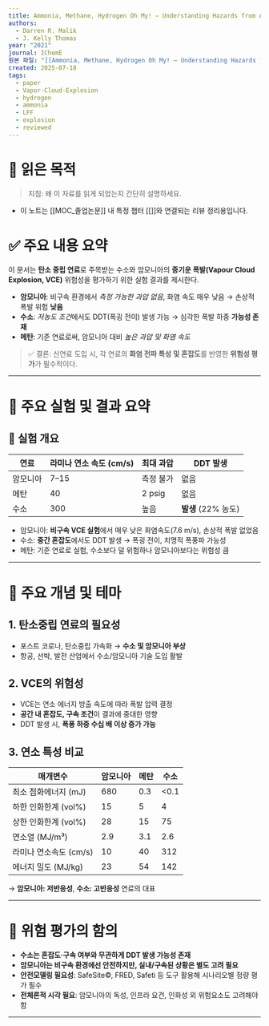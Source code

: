 ```yaml
---
title: Ammonia, Methane, Hydrogen Oh My! – Understanding Hazards from Alternative Power to Gas Options
authors:
  - Darren R. Malik
  - J. Kelly Thomas
year: "2021"
journal: IChemE
원본 파일: "[[Ammonia, Methane, Hydrogen Oh My! – Understanding Hazards from Alternative Power to Gas Options.pdf]]"
created: 2025-07-18
tags:
  - paper
  - Vapor-Cloud-Explosion
  - hydrogen
  - ammonia
  - LFF
  - explosion
  - reviewed
---
```

# 🎯 읽은 목적  
> 지침: 왜 이 자료를 읽게 되었는지 간단히 설명하세요.

- 이 노트는 [[MOC_졸업논문]] 내 특정 챕터 [[]]와 연결되는 리뷰 정리용입니다.  


# ✅ 주요 내용 요약

이 문서는 **탄소 중립 연료**로 주목받는 수소와 암모니아의 **증기운 폭발(Vapour Cloud Explosion, VCE)** 위험성을 평가하기 위한 실험 결과를 제시한다.  

- **암모니아**: 비구속 환경에서 *측정 가능한 과압 없음*, 화염 속도 매우 낮음 → 손상적 폭발 위험 **낮음**
- **수소**: *저농도 조건*에서도 DDT(폭굉 전이) 발생 가능 → 심각한 폭발 하중 **가능성 존재**
- **메탄**: 기준 연료로써, 암모니아 대비 *높은 과압 및 화염 속도*

> ✅ 결론: 신연료 도입 시, 각 연료의 **화염 전파 특성 및 혼잡도**를 반영한 **위험성 평가**가 필수적이다.

---

# 🔎 주요 실험 및 결과 요약

## 🧪 실험 개요

| 연료 | 라미나 연소 속도 (cm/s) | 최대 과압 | DDT 발생 |
|------|------------------------|-----------|-----------|
| 암모니아 | 7–15                 | 측정 불가 | 없음      |
| 메탄   | 40                   | 2 psig    | 없음      |
| 수소   | 300                  | 높음      | **발생** (22% 농도) |

- 암모니아: **비구속 VCE 실험**에서 매우 낮은 화염속도(7.6 m/s), 손상적 폭발 없었음
- 수소: **중간 혼잡도**에서도 DDT 발생 → 폭굉 전이, 치명적 폭풍파 가능성
- 메탄: 기준 연료로 실험, 수소보다 덜 위험하나 암모니아보다는 위험성 큼

---

# 🧠 주요 개념 및 테마

## 1. 탄소중립 연료의 필요성
- 포스트 코로나, 탄소중립 가속화 → **수소 및 암모니아 부상**
- 항공, 선박, 발전 산업에서 수소/암모니아 기술 도입 활발

## 2. VCE의 위험성
- VCE는 연소 에너지 방출 속도에 따라 폭발 압력 결정
- **공간 내 혼잡도, 구속 조건**이 결과에 중대한 영향
- DDT 발생 시, **폭풍 하중 수십 배 이상 증가 가능**

## 3. 연소 특성 비교

| 매개변수 | 암모니아 | 메탄 | 수소 |
|----------|----------|------|------|
| 최소 점화에너지 (mJ) | 680 | 0.3 | <0.1 |
| 하한 인화한계 (vol%) | 15  | 5   | 4   |
| 상한 인화한계 (vol%) | 28  | 15  | 75  |
| 연소열 (MJ/m³)       | 2.9 | 3.1 | 2.6 |
| 라미나 연소속도 (cm/s)| 10  | 40  | 312 |
| 에너지 밀도 (MJ/kg)  | 23  | 54  | 142 |

→ **암모니아: 저반응성**, **수소: 고반응성** 연료의 대표

---

# 📌 위험 평가의 함의

- **수소는 혼잡도·구속 여부와 무관하게 DDT 발생 가능성 존재**
- **암모니아는 비구속 환경에선 안전하지만, 실내/구속된 상황은 별도 고려 필요**
- **안전모델링 필요성**: SafeSite©, FRED, Safeti 등 도구 활용해 시나리오별 정량 평가 필수
- **전체론적 시각 필요**: 암모니아의 독성, 인프라 요건, 인화성 외 위험요소도 고려해야 함

---